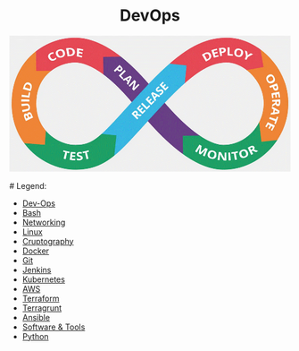 <div align="center">

# **DevOps**

![DevOps](terragrunt/pic/devops1.gif)
</div>
# Legend:

   * [Dev-Ops](devops/README.md)
   * [Bash](bash/README.md)
   * [Networking](networking/README.md)
   * [Linux](linux/README.md)
   * [Cruptography](cruptography/README.md)
   * [Docker](docker/README.md)
   * [Git](git/README.md)
   * [Jenkins](jenkins/README.md)
   * [Kubernetes](kubernetes/README.md)
   * [AWS](aws/README.md)
   * [Terraform](terraform/README.md)
   * [Terragrunt](terragrunt/README.md)
   * [Ansible](ansible/README.md)
   * [Software & Tools](software&tools/README.md)
   * [Python](python/README.md)
